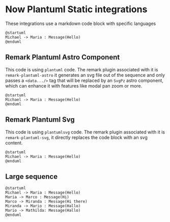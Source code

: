 # Now Plantuml Static integrations
These integrations use a markdown code block with specific languages
```
@startuml
Michael -> Maria : Message(Hello)
@enduml
```

## Remark Plantuml Astro Component
This code is using `plantuml` code. The remark plugin associated with it is `remark-plantuml-astro` it generates an svg file out of the sequence and only passes a `<data.../>` tag that will be replaced by an `SvgPz` astro component, which can enhance it with features like modal pan zoom or more.

```plantuml my-puml
@startuml
Michael -> Maria : Message(Hello)
@enduml
```

## Remark Plantuml Svg
This code is using `plantumlsvg` code. The remark plugin associated with it is `remark-plantuml-svg`, it directly replaces the code block with an svg content.

```plantumlsvg my-puml
@startuml
Michael -> Maria : Message(Hello)
@enduml
```

## Large sequence

```plantuml my-puml-2
@startuml
Michael -> Maria : Message(Hello)
Maria -> Marco : Message(Hi)
Marco -> Miranda : Message(Hi there)
Miranda -> Mario : Message(Hallo)
Mario -> Mathilda: Message(Hallo)
@enduml
```
